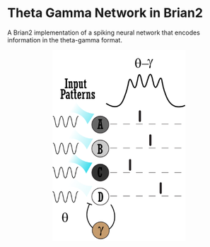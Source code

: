 # Theta Gamma Network in Brian2

A Brian2 implementation of a spiking neural network that encodes information in the theta-gamma format.

<p align="center">
    <img width="300" src="ThetaGammaEncoder.png" alt="ThetaGammaEncoder">
</p>

